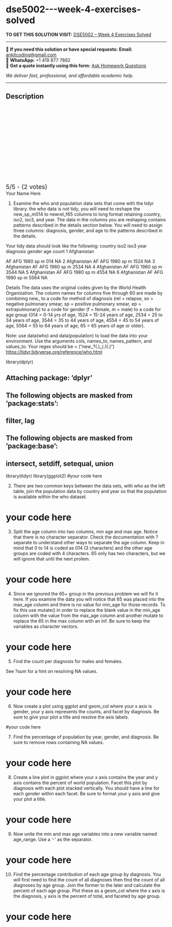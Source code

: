 # dse5002---week-4-exercises-solved
**TO GET THIS SOLUTION VISIT:** [DSE5002 – Week 4 Exercises Solved](https://www.ankitcodinghub.com/product/dse5002-week-4-exercises-solved/)


---

📩 **If you need this solution or have special requests:** **Email:** ankitcoding@gmail.com  
📱 **WhatsApp:** +1 419 877 7882  
📄 **Get a quote instantly using this form:** [Ask Homework Questions](https://www.ankitcodinghub.com/services/ask-homework-questions/)

*We deliver fast, professional, and affordable academic help.*

---

<h2>Description</h2>



<div class="kk-star-ratings kksr-auto kksr-align-center kksr-valign-top" data-payload="{&quot;align&quot;:&quot;center&quot;,&quot;id&quot;:&quot;117063&quot;,&quot;slug&quot;:&quot;default&quot;,&quot;valign&quot;:&quot;top&quot;,&quot;ignore&quot;:&quot;&quot;,&quot;reference&quot;:&quot;auto&quot;,&quot;class&quot;:&quot;&quot;,&quot;count&quot;:&quot;2&quot;,&quot;legendonly&quot;:&quot;&quot;,&quot;readonly&quot;:&quot;&quot;,&quot;score&quot;:&quot;5&quot;,&quot;starsonly&quot;:&quot;&quot;,&quot;best&quot;:&quot;5&quot;,&quot;gap&quot;:&quot;4&quot;,&quot;greet&quot;:&quot;Rate this product&quot;,&quot;legend&quot;:&quot;5\/5 - (2 votes)&quot;,&quot;size&quot;:&quot;24&quot;,&quot;title&quot;:&quot;DSE5002 - Week 4 Exercises Solved&quot;,&quot;width&quot;:&quot;138&quot;,&quot;_legend&quot;:&quot;{score}\/{best} - ({count} {votes})&quot;,&quot;font_factor&quot;:&quot;1.25&quot;}">

<div class="kksr-stars">

<div class="kksr-stars-inactive">
            <div class="kksr-star" data-star="1" style="padding-right: 4px">


<div class="kksr-icon" style="width: 24px; height: 24px;"></div>
        </div>
            <div class="kksr-star" data-star="2" style="padding-right: 4px">


<div class="kksr-icon" style="width: 24px; height: 24px;"></div>
        </div>
            <div class="kksr-star" data-star="3" style="padding-right: 4px">


<div class="kksr-icon" style="width: 24px; height: 24px;"></div>
        </div>
            <div class="kksr-star" data-star="4" style="padding-right: 4px">


<div class="kksr-icon" style="width: 24px; height: 24px;"></div>
        </div>
            <div class="kksr-star" data-star="5" style="padding-right: 4px">


<div class="kksr-icon" style="width: 24px; height: 24px;"></div>
        </div>
    </div>

<div class="kksr-stars-active" style="width: 138px;">
            <div class="kksr-star" style="padding-right: 4px">


<div class="kksr-icon" style="width: 24px; height: 24px;"></div>
        </div>
            <div class="kksr-star" style="padding-right: 4px">


<div class="kksr-icon" style="width: 24px; height: 24px;"></div>
        </div>
            <div class="kksr-star" style="padding-right: 4px">


<div class="kksr-icon" style="width: 24px; height: 24px;"></div>
        </div>
            <div class="kksr-star" style="padding-right: 4px">


<div class="kksr-icon" style="width: 24px; height: 24px;"></div>
        </div>
            <div class="kksr-star" style="padding-right: 4px">


<div class="kksr-icon" style="width: 24px; height: 24px;"></div>
        </div>
    </div>
</div>


<div class="kksr-legend" style="font-size: 19.2px;">
            5/5 - (2 votes)    </div>
    </div>
Your Name Here

1) Examine the who and population data sets that come with the tidyr library. the who data is not tidy, you will need to reshape the new_sp_m014 to newrel_f65 columns to long format retaining country, iso2, iso3, and year. The data in the columns you are reshaping contains patterns described in the details section below. You will need to assign three columns: diagnosis, gender, and age to the patterns described in the details.

Your tidy data should look like the following: country iso2 iso3 year diagnosis gender age count 1 Afghanistan

AF AFG 1980 sp m 014 NA 2 Afghanistan AF AFG 1980 sp m 1524 NA 3 Afghanistan AF AFG 1980 sp m 2534 NA 4 Afghanistan AF AFG 1980 sp m 3544 NA 5 Afghanistan AF AFG 1980 sp m 4554 NA 6 Afghanistan AF AFG 1980 sp m 5564 NA

Details The data uses the original codes given by the World Health Organization. The column names for columns five through 60 are made by combining new_ to a code for method of diagnosis (rel = relapse, sn = negative pulmonary smear, sp = positive pulmonary smear, ep = extrapulmonary) to a code for gender (f = female, m = male) to a code for age group (014 = 0-14 yrs of age, 1524 = 15-24 years of age, 2534 = 25 to 34 years of age, 3544 = 35 to 44 years of age, 4554 = 45 to 54 years of age, 5564 = 55 to 64 years of age, 65 = 65 years of age or older).

Note: use data(who) and data(population) to load the data into your environment. Use the arguments cols, names_to, names_pattern, and values_to. Your regex should be = (“new_?(.)_(.)(.)“) https://tidyr.tidyverse.org/reference/who.html

library(dplyr)

##

## Attaching package: ’dplyr’

## The following objects are masked from ’package:stats’:

##

## filter, lag

## The following objects are masked from ’package:base’:

##

## intersect, setdiff, setequal, union

library(tidyr) library(ggplot2) #your code here

2) There are two common keys between the data sets, with who as the left table, join the population data by country and year so that the population is available within the who dataset.

# your code here

3) Split the age column into two columns, min age and max age. Notice that there is no character separator. Check the documentation with ?separate to understand other ways to separate the age column. Keep in mind that 0 to 14 is coded as 014 (3 characters) and the other age groups are coded with 4 characters. 65 only has two characters, but we will ignore that until the next prolem.

# your code here

4) Since we ignored the 65+ group in the previous problem we will fix it here. If you examine the data you will notice that 65 was placed into the max_age column and there is no value for min_age for those records. To fix this use mutate() in order to replace the blank value in the min_age column with the value from the max_age column and another mutate to replace the 65 in the max column with an Inf. Be sure to keep the variables as character vectors.

# your code here

5) Find the count per diagnosis for males and females.

See ?sum for a hint on resolving NA values.

# your code here

6) Now create a plot using ggplot and geom_col where your x axis is gender, your y axis represents the counts, and facet by diagnosis. Be sure to give your plot a title and resolve the axis labels.

#your code here

7) Find the percentage of population by year, gender, and diagnosis. Be sure to remove rows containing NA values.

# your code here

8) Create a line plot in ggplot where your x axis contains the year and y axis contains the percent of world population. Facet this plot by diagnosis with each plot stacked vertically. You should have a line for each gender within each facet. Be sure to format your y axis and give your plot a title.

# your code here

9) Now unite the min and max age variables into a new variable named age_range. Use a ‘-’ as the separator.

# your code here

10) Find the percentage contribution of each age group by diagnosis. You will first need to find the count of all diagnoses then find the count of all diagnoses by age group. Join the former to the later and calculate the percent of each age group. Plot these as a geom_col where the x axis is the diagnosis, y axis is the percent of total, and faceted by age group.

# your code here
